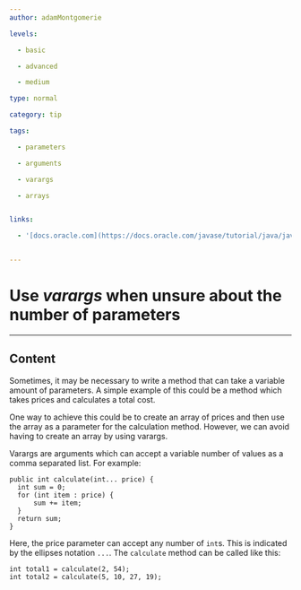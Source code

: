 ```yaml
---
author: adamMontgomerie

levels:

  - basic

  - advanced

  - medium

type: normal

category: tip

tags:

  - parameters

  - arguments

  - varargs

  - arrays


links:

  - '[docs.oracle.com](https://docs.oracle.com/javase/tutorial/java/javaOO/arguments.html#varargs){website}'


---
```


# Use _varargs_ when unsure about the number of parameters

---

## Content

Sometimes, it may be necessary to write a method that can take a variable amount of parameters. A simple example of this could be a method which takes prices and calculates a total cost.

One way to achieve this could be to create an array of prices and then use the array as a parameter for the calculation method. However, we can avoid having to create an array by using varargs.

Varargs are arguments which can accept a variable number of values as a comma separated list. For example:

```
public int calculate(int... price) {
  int sum = 0;
  for (int item : price) {
      sum += item;
  }
  return sum;
}
```

Here, the price parameter can accept any number of `int`s. This is indicated by the ellipses notation `...`. The `calculate` method can be called like this:

```
int total1 = calculate(2, 54);
int total2 = calculate(5, 10, 27, 19);
```
